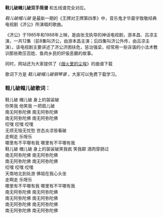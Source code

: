 

**鞋儿破帽儿破双手简谱** 和五线谱完全对应。

_鞋儿破帽儿破_ 是最新一期的《王牌对王牌第四季》中，音乐鬼才华晨宇致敬经典电视剧《济公》所演唱的歌曲。

《济公》于1985年和1988年上映，是由张戈执导的神话电视剧，游本昌、吕凉主演，一共12集（前8集叫济公，由游本昌主演；后四集叫济公外传，由吕凉主演）。该电视剧主要讲述了济公济困扶危，惩治强梁，经常用一些诙谐的小法术教训那些欺压百姓、鱼肉乡民的奸佞恶霸的故事。

同时，网站还为大家提供了《[烟火里的尘埃](Music-6071-烟火里的尘埃-华晨宇.html "烟火里的尘埃")》的曲谱下载

歌词下方是 _鞋儿破帽儿破钢琴谱_ ，大家可以免费下载学习。

### 鞋儿破帽儿破歌词：

鞋儿破 帽儿破 身上的袈裟破  
你笑我 他笑我 一把扇儿破  
南无阿弥陀佛 南无阿弥陀佛  
南无阿弥陀佛 南无阿弥陀佛  
哎嘿 哎嘿 哎嘿  
无烦无恼无忧愁 世态炎凉皆看破  
走啊走 乐呀乐  
哪里有不平哪有我 哪里有不平哪有我  
鞋儿破 帽儿破 身上的袈裟破笑我疯 笑我颠 酒肉穿肠过  
南无阿弥陀佛 南无阿弥陀佛  
南无阿弥陀佛 南无阿弥陀佛  
哎嘿 哎嘿 哎嘿  
天南地北到处游 佛祖在我心头坐  
走啊走 乐呀乐  
哪里有不平哪有我 哪里有不平哪有我  
南无阿弥陀佛 南无阿弥陀佛  
南无阿弥陀佛 南无阿弥陀佛  
南无阿弥陀佛 南无阿弥陀佛  
南无阿弥陀佛 南无阿弥陀佛

